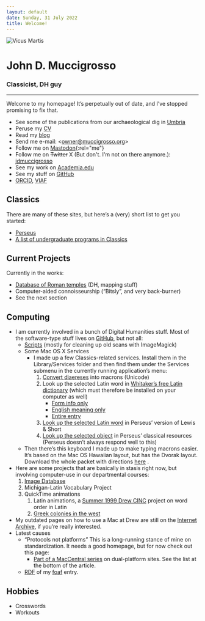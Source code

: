 ```yaml
---
layout: default
date: Sunday, 31 July 2022
title: Welcome!
---
```


<img src="{{ site.baseurl }}/images/dig.jpg" alt="Vicus Martis" id="headshot" />

# John D. Muccigrosso

### Classicist, DH guy

- - -

Welcome to my homepage! It’s perpetually out of date, and I’ve stopped promising to fix that.

-   See some of the publications from our archaeological dig in [Umbria](http://www.fastionline.org/excavation/micro_view.php?item_key=fst_cd&fst_cd=AIAC_1936)
-   Peruse my [CV](/CV/CV.html)
-   Read my [blog](blog/)
-   Send me e-mail: &lt;[owner@muccigrosso.org](mailto:owner@muccigrosso.org?subject=Sent%20from%20your%20website)&gt;
-   Follow me on [Mastodon](https://mastodon.cc/@John){:rel="me"}
-   Follow me on ~~Twitter~~ X (But don't. I'm not on there anymore.): [jdmuccigrosso](https://twitter.com/jdmuccigrosso)
-   See my work on [Academia.edu](https://drew.academia.edu/JohnMuccigrosso)
-   See my stuff on [GitHub](https://github.com/jmuccigr/)
-   [ORCID](https://orcid.org/0000-0002-9877-1043), [VIAF](https://viaf.org/viaf/309849093/)

## Classics

There are many of these sites, but here’s a (very) short list to get you started:
-   [Perseus](http://www.perseus.tufts.edu/)
-   [A list of undergraduate programs in Classics](https://cdn.rawgit.com/Jmuccigr/classics_programs/a39a4d38ef2b7ceff4f696fec57979086ce0aa9d/Undergrad_Classics.html)

## Current Projects

Currently in the works:
-   [Database of Roman temples](https://romeresearchgroup.org/database-of-temples/) (DH, mapping stuff)
-   Computer-aided connoisseurship (“Bitsly”, and very back-burner)
-   See the next section

## Computing

-   I am currently involved in a bunch of Digital Humanities stuff. Most of the software-type stuff lives on [GitHub](https://github.com/Jmuccigr/), but not all:
    -   [Scripts](https://github.com/Jmuccigr/scripts/) (mostly for cleaning up old scans with ImageMagick)
    -   Some Mac OS X Services
        -   I made up a few Classics-related services. Install them in the Library/Services folder and then find them under the Services submenu in the currently running application’s menu:
            1.  [Convert diaereses](http://www.users.drew.edu/jmuccigr/services/ConverttoMacrons.service) into macrons (Unicode)
            2.  Look up the selected Latin word in [Whitaker’s free Latin dictionary](http://www.erols.com/whitaker/wordsmac.htm) (which must therefore be installed on your computer as well)
                -   [Form info only](http://www.users.drew.edu/jmuccigr/services/LookUpinLatinDictionaryforForm.service)
                -   [English meaning only](http://www.users.drew.edu/jmuccigr/services/LookUpinLatinDictionaryforEnglish.service)
                -   [Entire entry](http://www.users.drew.edu/jmuccigr/services/LookupinLatinDictionary.service)
            3.  [Look up the selected Latin word](http://www.users.drew.edu/jmuccigr/services/LookupinLatinPerseus.service) in Perseus’ version of Lewis & Short
            4.  [Look up the selected object](http://www.users.drew.edu/jmuccigr/services/LookupobjectinPerseus.service) in Perseus’ classical resources (Perseus doesn’t always respond well to this)
    -   Then there’s this keyboard I made up to make typing macrons easier. It’s based on the Mac OS Hawaiian layout, but has the Dvorak layout. Download the whole packet with directions [here](http://www.users.drew.edu/jmuccigr/latin/DvH.sitx) .
-   Here are some projects that are basically in stasis right now, but involving computer-use in our departmental courses:
    1.  [Image Database](http://www.depts.drew.edu/classics/db.html)
    2.  Michigan-Latin Vocabulary Project
    3.  QuickTime animations
        1.  Latin animations, a [Summer 1999 Drew CINC](http://www.users.drew.edu/jmuccigr/cinc/) project on word order in Latin
        2.  [Greek colonies in the west](http://www.users.drew.edu/jmuccigr/colonies/)
-   My outdated pages on how to use a Mac at Drew are still on the [Internet Archive](https://web.archive.org/web/20011001000000*/http://www.users.drew.edu/jmuccigr/mac/), if you’re really interested.
-   Latest causes
    -   “Protocols not platforms”
        This is a long-running stance of mine on standardization. It needs a good homepage, but for now check out this page:
        -   [Part of a MacCentral series](http://maccentral.macworld.com/news/0006/08.dual.shtml) on dual-platform sites. See the list at the bottom of the article.
    -   [RDF](foaf.rdf) of my [foaf](http://www.foaf-project.org/) entry.

## Hobbies

- Crosswords
- Workouts
